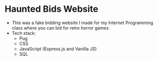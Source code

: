# Haunted Bids Website
- This was a fake bidding website I made for my Internet Programming class where you can bid for retro horror games.
- Tech stack:
  * Pug
  * CSS
  * JavaScript (Express.js and Vanilla JS)
  * SQL
